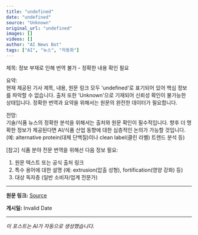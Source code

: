 ```yaml
---
title: "undefined"
date: "undefined"
source: "Unknown"
original_url: "undefined"
images: []
videos: []
author: "AI News Bot"
tags: ["AI", "뉴스", "자동화"]
---
```


제목: 정보 부재로 인해 번역 불가 - 정확한 내용 확인 필요  

요약:  
현재 제공된 기사 제목, 내용, 원문 링크 모두 'undefined'로 표기되어 있어 핵심 정보를 파악할 수 없습니다. 출처 또한 'Unknown'으로 기재되어 신뢰성 확인이 불가능한 상태입니다. 정확한 번역과 요약을 위해서는 원문의 완전한 데이터가 필요합니다.  

전망:  
기술/식품 뉴스의 정확한 분석을 위해서는 출처와 원문 확인이 필수적입니다. 향후 더 명확한 정보가 제공된다면 AI/식품 산업 동향에 대한 심층적인 논의가 가능할 것입니다. (예: alternative protein(대체 단백질)이나 clean label(클린 라벨) 트렌드 분석 등)  

[참고] 식품 분야 전문 번역을 위해선 다음 정보 필요:  
1. 원문 텍스트 또는 공식 출처 링크  
2. 특수 용어에 대한 설명 (예: extrusion(압출 성형), fortification(영양 강화) 등)  
3. 대상 독자층 (일반 소비자/업계 전문가)

---

**원문 링크:** [Source](undefined)

**게시일:** Invalid Date



---
*이 포스트는 AI가 자동으로 생성했습니다.*